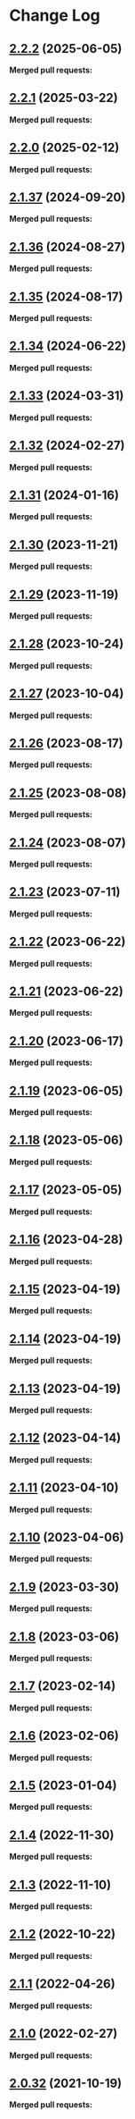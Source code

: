 # Change Log

## [2.2.2](https://github.com/networknt/event-importer/tree/2.2.2) (2025-06-05)


**Merged pull requests:**




## [2.2.1](https://github.com/networknt/event-importer/tree/2.2.1) (2025-03-22)


**Merged pull requests:**




## [2.2.0](https://github.com/networknt/event-importer/tree/2.2.0) (2025-02-12)


**Merged pull requests:**




## [2.1.37](https://github.com/networknt/event-importer/tree/2.1.37) (2024-09-20)


**Merged pull requests:**


## [2.1.36](https://github.com/networknt/event-importer/tree/2.1.36) (2024-08-27)


**Merged pull requests:**


## [2.1.35](https://github.com/networknt/event-importer/tree/2.1.35) (2024-08-17)


**Merged pull requests:**


## [2.1.34](https://github.com/networknt/event-importer/tree/2.1.34) (2024-06-22)


**Merged pull requests:**




## [2.1.33](https://github.com/networknt/event-importer/tree/2.1.33) (2024-03-31)


**Merged pull requests:**




## [2.1.32](https://github.com/networknt/event-importer/tree/2.1.32) (2024-02-27)


**Merged pull requests:**




## [2.1.31](https://github.com/networknt/event-importer/tree/2.1.31) (2024-01-16)


**Merged pull requests:**




## [2.1.30](https://github.com/networknt/event-importer/tree/2.1.30) (2023-11-21)


**Merged pull requests:**




## [2.1.29](https://github.com/networknt/event-importer/tree/2.1.29) (2023-11-19)


**Merged pull requests:**




## [2.1.28](https://github.com/networknt/event-importer/tree/2.1.28) (2023-10-24)


**Merged pull requests:**




## [2.1.27](https://github.com/networknt/event-importer/tree/2.1.27) (2023-10-04)


**Merged pull requests:**




## [2.1.26](https://github.com/networknt/event-importer/tree/2.1.26) (2023-08-17)


**Merged pull requests:**


## [2.1.25](https://github.com/networknt/event-importer/tree/2.1.25) (2023-08-08)


**Merged pull requests:**




## [2.1.24](https://github.com/networknt/event-importer/tree/2.1.24) (2023-08-07)


**Merged pull requests:**




## [2.1.23](https://github.com/networknt/event-importer/tree/2.1.23) (2023-07-11)


**Merged pull requests:**




## [2.1.22](https://github.com/networknt/event-importer/tree/2.1.22) (2023-06-22)


**Merged pull requests:**




## [2.1.21](https://github.com/networknt/event-importer/tree/2.1.21) (2023-06-22)


**Merged pull requests:**




## [2.1.20](https://github.com/networknt/event-importer/tree/2.1.20) (2023-06-17)


**Merged pull requests:**


## [2.1.19](https://github.com/networknt/event-importer/tree/2.1.19) (2023-06-05)


**Merged pull requests:**




## [2.1.18](https://github.com/networknt/event-importer/tree/2.1.18) (2023-05-06)


**Merged pull requests:**




## [2.1.17](https://github.com/networknt/event-importer/tree/2.1.17) (2023-05-05)


**Merged pull requests:**


## [2.1.16](https://github.com/networknt/event-importer/tree/2.1.16) (2023-04-28)


**Merged pull requests:**




## [2.1.15](https://github.com/networknt/event-importer/tree/2.1.15) (2023-04-19)


**Merged pull requests:**


## [2.1.14](https://github.com/networknt/event-importer/tree/2.1.14) (2023-04-19)


**Merged pull requests:**




## [2.1.13](https://github.com/networknt/event-importer/tree/2.1.13) (2023-04-19)


**Merged pull requests:**


## [2.1.12](https://github.com/networknt/event-importer/tree/2.1.12) (2023-04-14)


**Merged pull requests:**




## [2.1.11](https://github.com/networknt/event-importer/tree/2.1.11) (2023-04-10)


**Merged pull requests:**


## [2.1.10](https://github.com/networknt/event-importer/tree/2.1.10) (2023-04-06)


**Merged pull requests:**


## [2.1.9](https://github.com/networknt/event-importer/tree/2.1.9) (2023-03-30)


**Merged pull requests:**




## [2.1.8](https://github.com/networknt/event-importer/tree/2.1.8) (2023-03-06)


**Merged pull requests:**


## [2.1.7](https://github.com/networknt/event-importer/tree/2.1.7) (2023-02-14)


**Merged pull requests:**




## [2.1.6](https://github.com/networknt/event-importer/tree/2.1.6) (2023-02-06)


**Merged pull requests:**


## [2.1.5](https://github.com/networknt/event-importer/tree/2.1.5) (2023-01-04)


**Merged pull requests:**


## [2.1.4](https://github.com/networknt/event-importer/tree/2.1.4) (2022-11-30)


**Merged pull requests:**


## [2.1.3](https://github.com/networknt/event-importer/tree/2.1.3) (2022-11-10)


**Merged pull requests:**


## [2.1.2](https://github.com/networknt/event-importer/tree/2.1.2) (2022-10-22)


**Merged pull requests:**


## [2.1.1](https://github.com/networknt/event-importer/tree/2.1.1) (2022-04-26)


**Merged pull requests:**


## [2.1.0](https://github.com/networknt/event-importer/tree/2.1.0) (2022-02-27)


**Merged pull requests:**


## [2.0.32](https://github.com/lightapi/event-importer/tree/2.0.32) (2021-10-19)


**Merged pull requests:**
